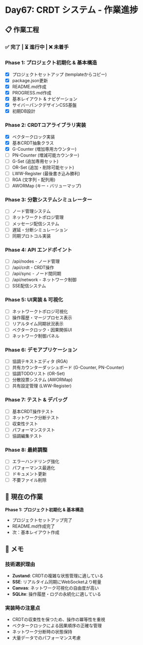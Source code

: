 # Day67: CRDT システム - 作業進捗

## 📋 作業工程

### ✅ 完了 | ⏳ 進行中 | ❌ 未着手

### Phase 1: プロジェクト初期化 & 基本構造
- [x] プロジェクトセットアップ (templateからコピー)
- [x] package.json更新
- [x] README.md作成
- [x] PROGRESS.md作成
- [x] 基本レイアウト & ナビゲーション
- [x] サイバーパンクデザインCSS基盤
- [x] 初期DB設計

### Phase 2: CRDTコアライブラリ実装
- [x] ベクタークロック実装
- [x] 基本CRDT抽象クラス
- [x] G-Counter (増加専用カウンター)
- [ ] PN-Counter (増減可能カウンター)
- [ ] G-Set (追加専用セット)
- [ ] OR-Set (追加・削除可能セット)
- [ ] LWW-Register (最後書き込み勝利)
- [ ] RGA (文字列・配列用)
- [ ] AWORMap (キー・バリューマップ)

### Phase 3: 分散システムシミュレーター
- [ ] ノード管理システム
- [ ] ネットワークトポロジ管理
- [ ] メッセージ配信システム
- [ ] 遅延・分断シミュレーション
- [ ] 同期プロトコル実装

### Phase 4: API エンドポイント
- [ ] /api/nodes - ノード管理
- [ ] /api/crdt - CRDT操作
- [ ] /api/sync - ノード間同期
- [ ] /api/network - ネットワーク制御
- [ ] SSE配信システム

### Phase 5: UI実装 & 可視化
- [ ] ネットワークトポロジ可視化
- [ ] 操作履歴・マージプロセス表示
- [ ] リアルタイム同期状況表示
- [ ] ベクタークロック・因果関係UI
- [ ] ネットワーク制御パネル

### Phase 6: デモアプリケーション
- [ ] 協調テキストエディタ (RGA)
- [ ] 共有カウンターダッシュボード (G-Counter, PN-Counter)
- [ ] 協調TODOリスト (OR-Set)
- [ ] 分散投票システム (AWORMap)
- [ ] 共有設定管理 (LWW-Register)

### Phase 7: テスト & デバッグ
- [ ] 基本CRDT操作テスト
- [ ] ネットワーク分断テスト
- [ ] 収束性テスト
- [ ] パフォーマンステスト
- [ ] 協調編集テスト

### Phase 8: 最終調整
- [ ] エラーハンドリング強化
- [ ] パフォーマンス最適化
- [ ] ドキュメント更新
- [ ] 不要ファイル削除

## 🎯 現在の作業

**Phase 1: プロジェクト初期化 & 基本構造**
- プロジェクトセットアップ完了
- README.md作成完了
- 次：基本レイアウト作成

## 📝 メモ

### 技術選択理由
- **Zustand**: CRDTの複雑な状態管理に適している
- **SSE**: リアルタイム同期にWebSocketより軽量
- **Canvas**: ネットワーク可視化の自由度が高い
- **SQLite**: 操作履歴・ログの永続化に適している

### 実装時の注意点
- CRDTの収束性を保つため、操作の冪等性を重視
- ベクタークロックによる因果順序の正確な管理
- ネットワーク分断時の状態保持
- 大量データでのパフォーマンス考慮
